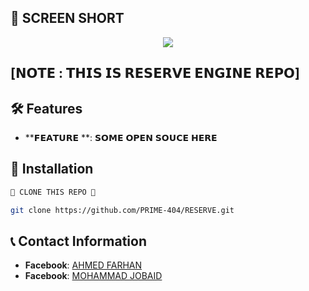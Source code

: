 ## :star2: SCREEN SHORT
 
<p align="center"><img src="22649a17e19596202cf096ac48c66bbd.jpg"></p>
 
## [𝗡𝗢𝗧𝗘 : 𝗧𝗛𝗜𝗦 𝗜𝗦 𝗥𝗘𝗦𝗘𝗥𝗩𝗘 𝗘𝗡𝗚𝗜𝗡𝗘 𝗥𝗘𝗣𝗢]
 
 
## :hammer_and_wrench: Features
 
- **𝗙𝗘𝗔𝗧𝗨𝗥𝗘 **: 𝗦𝗢𝗠𝗘 𝗢𝗣𝗘𝗡 𝗦𝗢𝗨𝗖𝗘 𝗛𝗘𝗥𝗘
 
## :rocket: Installation
 
```bash
🧬 CLONE THIS REPO 🧬

git clone https://github.com/PRIME-404/RESERVE.git
```
 
## :telephone_receiver: Contact Information
 
- **Facebook**: [AHMED FARHAN](https://www.facebook.com/FarHan.YouR.FatHer.OkH)
- **Facebook**: [MOHAMMAD JOBAID](https://www.facebook.com/Jobaid.Nam.Toh.Shunso.E)
